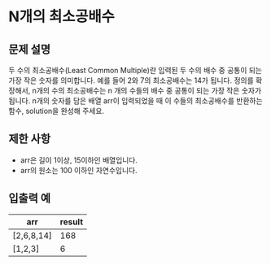 # N개의 최소공배수

## 문제 설명
두 수의 최소공배수(Least Common Multiple)란 입력된 두 수의 배수 중 공통이 되는 가장 작은 숫자를 의미합니다. 예를 들어 2와 7의 최소공배수는 14가 됩니다. 정의를 확장해서, n개의 수의 최소공배수는 n 개의 수들의 배수 중 공통이 되는 가장 작은 숫자가 됩니다. n개의 숫자를 담은 배열 arr이 입력되었을 때 이 수들의 최소공배수를 반환하는 함수, solution을 완성해 주세요.

## 제한 사항
* arr은 길이 1이상, 15이하인 배열입니다.
* arr의 원소는 100 이하인 자연수입니다.

## 입출력 예
| arr |	result |
| --- | ------ |
| [2,6,8,14] | 168 |
| [1,2,3] | 6 |